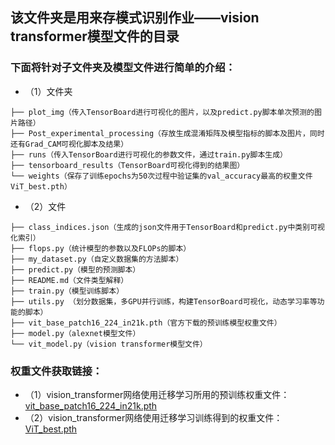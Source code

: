 ## 该文件夹是用来存模式识别作业——vision transformer模型文件的目录
### 下面将针对子文件夹及模型文件进行简单的介绍： 
* （1）文件夹
```
├── plot_img（传入TensorBoard进行可视化的图片，以及predict.py脚本单次预测的图片路径）
├── Post_experimental_processing（存放生成混淆矩阵及模型指标的脚本及图片，同时还有Grad_CAM可视化脚本及结果）
├── runs（传入TensorBoard进行可视化的参数文件，通过train.py脚本生成）
├── tensorboard_results（TensorBoard可视化得到的结果图）
└── weights（保存了训练epochs为50次过程中验证集的val_accuracy最高的权重文件ViT_best.pth）
```
* （2）文件
``` 
├── class_indices.json（生成的json文件用于TensorBoard和predict.py中类别可视化索引）
├── flops.py（统计模型的参数以及FLOPs的脚本）
├── my_dataset.py（自定义数据集的方法脚本）
├── predict.py（模型的预测脚本）
├── README.md（文件类型解释）
├── train.py（模型训练脚本）
├── utils.py （划分数据集，多GPU并行训练，构建TensorBoard可视化，动态学习率等功能的脚本）
├── vit_base_patch16_224_in21k.pth（官方下载的预训练模型权重文件）
├── model.py（alexnet模型文件）
└── vit_model.py（vision transformer模型文件）
```
### 权重文件获取链接：
* （1）vision_transformer网络使用迁移学习所用的预训练权重文件：[vit_base_patch16_224_in21k.pth](https://drive.google.com/file/d/1psvtt5iSWINWk6ePg5K-vTmVAXxU9JRZ/view?usp=sharing)
* （2）vision_transformer网络使用迁移学习训练得到的权重文件：[ViT_best.pth](https://drive.google.com/file/d/1bZQ38N9Ys6uK82MOQt02r4WqDJ2S1821/view?usp=sharing)
